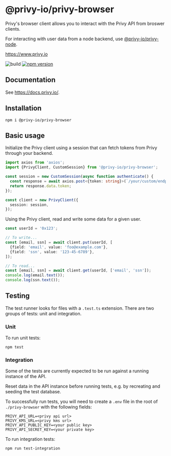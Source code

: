 # @privy-io/privy-browser

Privy's browser client allows you to interact with the Privy API from broswer clients.

For interacting with user data from a node backend, use [@privy-io/privy-node](https://www.npmjs.com/package/@privy-io/privy-node).

https://www.privy.io

![build](https://github.com/privy-io/privy-js/actions/workflows/tests.yml/badge.svg)
[![npm version](https://badge.fury.io/js/@privy-io%2Fprivy-browser.svg)](https://www.npmjs.com/package/@privy-io/privy-browser)

## Documentation

See https://docs.privy.io/.

## Installation

```
npm i @privy-io/privy-browser
```

## Basic usage

Initialize the Privy client using a session that can fetch tokens from Privy through your backend.

```typescript
import axios from 'axios';
import {PrivyClient, CustomSession} from '@privy-io/privy-browser';

const session = new CustomSession(async function authenticate() {
  const response = await axios.post<{token: string}>(`/your/custom/endpoint`);
  return response.data.token;
});

const client = new PrivyClient({
  session: session,
});
```

Using the Privy client, read and write some data for a given user.

```typescript
const userId = '0x123';

// To write...
const [email, ssn] = await client.put(userId, [
  {field: 'email', value: 'foo@example.com'},
  {field: 'ssn', value: '123-45-6789'},
]);

// To read...
const [email, ssn] = await client.get(userId, ['email', 'ssn']);
console.log(email.text());
console.log(ssn.text());
```

## Testing

The test runner looks for files with a `.test.ts` extension. There are two groups of tests: unit and integration.

### Unit

To run unit tests:

```
npm test
```

### Integration

Some of the tests are currently expected to be run against a running instance of the API.

Reset data in the API instance before running tests, e.g. by recreating and seeding the test database.

To successfully run tests, you will need to create a `.env` file in the root of `./privy-browser` with the following fields:

```
PRIVY_API_URL=<privy api url>
PRIVY_KMS_URL=<privy kms url>
PRIVY_API_PUBLIC_KEY=<your public key>
PRIVY_API_SECRET_KEY=<your private key>
```

To run integration tests:

```
npm run test-integration
```
